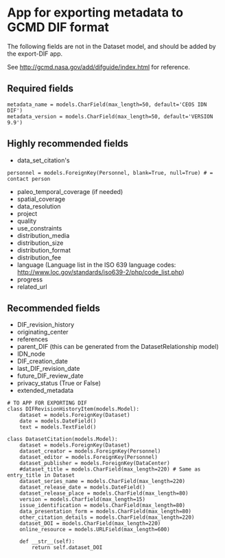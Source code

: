 # App for exporting metadata to GCMD DIF format

The following fields are not in the Dataset model, and should be added by the
export-DIF app.

See http://gcmd.nasa.gov/add/difguide/index.html for reference.

## Required fields

```
metadata_name = models.CharField(max_length=50, default='CEOS IDN DIF')
metadata_version = models.CharField(max_length=50, default='VERSION 9.9')
```

## Highly recommended fields

* data_set_citation's

```
personnel = models.ForeignKey(Personnel, blank=True, null=True) # = contact person
```

* paleo_temporal_coverage (if needed)
* spatial_coverage 
* data_resolution
* project
* quality
* use_constraints
* distribution_media
* distribution_size
* distribution_format
* distribution_fee
* language (Language list in  the ISO 639 language codes: http://www.loc.gov/standards/iso639-2/php/code_list.php)
* progress
* related_url

## Recommended fields

* DIF_revision_history
* originating_center
* references
* parent_DIF (this can be generated from the DatasetRelationship model)
* IDN_node
* DIF_creation_date
* last_DIF_revision_date
* future_DIF_review_date
* privacy_status (True or False)
* extended_metadata

```
# TO APP FOR EXPORTING DIF
class DIFRevisionHistoryItem(models.Model):
    dataset = models.ForeignKey(Dataset)
    date = models.DateField()
    text = models.TextField()
```

```
class DatasetCitation(models.Model):
    dataset = models.ForeignKey(Dataset)
    dataset_creator = models.ForeignKey(Personnel)
    dataset_editor = models.ForeignKey(Personnel)
    dataset_publisher = models.ForeignKey(DataCenter)
    #dataset_title = models.CharField(max_length=220) # Same as entry_title in Dataset
    dataset_series_name = models.CharField(max_length=220)
    dataset_release_date = models.DateField()
    dataset_release_place = models.CharField(max_length=80)
    version = models.Charfield(max_length=15)
    issue_identification = models.CharField(max_length=80)
    data_presentation_form = models.CharField(max_length=80)
    other_citation_details = models.CharField(max_length=220)
    dataset_DOI = models.CharField(max_length=220)
    online_resource = models.URLField(max_length=600)

    def __str__(self):
        return self.dataset_DOI
```
    


